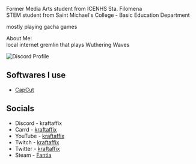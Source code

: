 Former Media Arts student from ICENHS Sta. Filomena \
STEM student from Saint Michael's College - Basic Education Department

mostly playing gacha games

About Me: \
local internet gremlin that plays Wuthering Waves

![Discord Profile](https://i.imgur.com/VGPhDaA.gif)

## Softwares I use
- [CapCut](https://www.capcut.com)

## Socials
- Discord - kraftaffix
- Carrd - [kraftaffix](https://kraftaffix.carrd.co/)
- YouTube - [kraftaffix](https://www.youtube.com/channel/UClmV5np_xrpIs0By7jvm56Q)
- Twitch - [kraftaffix](https://twitch.tv/kraftaffix)
- Twitter - [kraftaffix](https://twitter.com/kraftaffix)
- Steam - [Fantia](https://steamcommunity.com/id/KraftAffix/)
